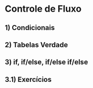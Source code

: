 # Controle de Fluxo

## 1) Condicionais

## 2) Tabelas Verdade

## 3) if, if/else, if/else if/else

## 3.1) Exercícios
